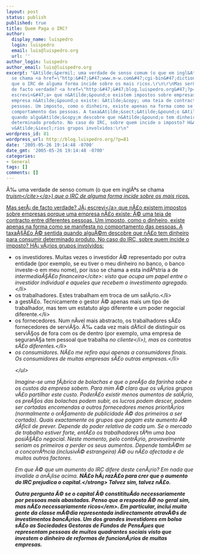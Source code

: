 ```yaml
---
layout: post
status: publish
published: true
title: Quem Paga o IRC?
author:
  display_name: luispedro
  login: luispedro
  email: luis@luispedro.org
  url: ''
author_login: luispedro
author_email: luis@luispedro.org
excerpt: "&Atilde;&permil; uma verdade de senso comum (o que em ingl&Atilde;&ordf;s
  se chama <a href=\"http:&#47;&#47;www.m-w.com&#47;cgi-bin&#47;dictionary?book=Dictionary&va=truism\"><cite>truism<&#47;cite><&#47;a>)
  que o IRC de alguma forma incide sobre os mais ricos.\r\n\r\nMas ser&Atilde;&iexcl;
  de facto verdade? <a href=\"http:&#47;&#47;blog.luispedro.org&#47;?p=69\">J&Atilde;&iexcl;
  escrevi<&#47;a> que n&Atilde;&pound;o existem impostos sobre empresas porque uma
  empresa n&Atilde;&pound;o existe: &Atilde;&copy; uma teia de contracto entre diferentes
  pessoas. Um imposto, como o dinheiro, existe apenas na forma como se manifesta no
  comportamento das pessoas. A taxa&Atilde;&sect;&Atilde;&pound;o &Atilde;&copy; sentida
  quando algu&Atilde;&copy;m descobre que n&Atilde;&pound;o tem dinheiro para consumir
  determinado produto. No caso do IRC, sobre quem incide o imposto? H&Atilde;&iexcl;
  v&Atilde;&iexcl;rios grupos involvidos:\r\n"
wordpress_id: 81
wordpress_url: http://blog.luispedro.org/?p=81
date: '2005-05-26 19:14:48 -0700'
date_gmt: '2005-05-26 19:14:48 -0700'
categories:
- General
tags: []
comments: []
---
```

<p>&Atilde;&permil; uma verdade de senso comum (o que em ingl&Atilde;&ordf;s se chama <a href="http:&#47;&#47;www.m-w.com&#47;cgi-bin&#47;dictionary?book=Dictionary&va=truism"><cite>truism<&#47;cite><&#47;a>) que o IRC de alguma forma incide sobre os mais ricos.</p>
<p>Mas ser&Atilde;&iexcl; de facto verdade? <a href="http:&#47;&#47;blog.luispedro.org&#47;?p=69">J&Atilde;&iexcl; escrevi<&#47;a> que n&Atilde;&pound;o existem impostos sobre empresas porque uma empresa n&Atilde;&pound;o existe: &Atilde;&copy; uma teia de contracto entre diferentes pessoas. Um imposto, como o dinheiro, existe apenas na forma como se manifesta no comportamento das pessoas. A taxa&Atilde;&sect;&Atilde;&pound;o &Atilde;&copy; sentida quando algu&Atilde;&copy;m descobre que n&Atilde;&pound;o tem dinheiro para consumir determinado produto. No caso do IRC, sobre quem incide o imposto? H&Atilde;&iexcl; v&Atilde;&iexcl;rios grupos involvidos:<br />
<a id="more"></a><a id="more-81"></a></p>
<ul>
<li>os investidores. Muitas vezes o investidor &Atilde;&copy; representado por outra entidade (por exemplo, se eu tiver o meu dinheiro no banco, o banco investe-o em meu nome), por isso se chama a esta ind&Atilde;&ordm;stria a de <cite>intermedia&Atilde;&sect;&Atilde;&pound;o financeira<&#47;cite>: visto que ocupa um papel entre o investidor individual e aqueles que recebem o investimento agregado.<&#47;li>
<li>os trabalhadores. Estes trabalham em troca de um sal&Atilde;&iexcl;rio.<&#47;li>
<li>a gest&Atilde;&pound;o. Tecnicamente o gestor &Atilde;&copy; apenas mais um tipo de trabalhador, mas tem um estatuto algo diferente e um poder negocial diferente.<&#47;li>
<li>os fornecedores. Num n&Atilde;&shy;vel mais abstracto, os trabalhadores s&Atilde;&pound;o fornecedores de servi&Atilde;&sect;o. &Atilde;&permil; cada vez mais d&Atilde;&shy;ficil de distinguir os servi&Atilde;&sect;os de fora com os de dentro (por exemplo, uma empresa de seguran&Atilde;&sect;a tem pessoal que trabalha <i>no cliente<&#47;i>), mas os contratos s&Atilde;&pound;o diferentes.<&#47;li>
<li>os consumidores. N&Atilde;&pound;o me refiro aqui apenas a consumidores finais. Os consumidores de muitas empresas s&Atilde;&pound;o outras empresas.<&#47;li>
<p><&#47;ul></p>
<p>Imagine-se uma f&Atilde;&iexcl;brica de bolachas e que o pre&Atilde;&sect;o da farinha sobe e os custos da empresa sobem. Para mim &Atilde;&copy; claro que os v&Atilde;&iexcl;rios grupos v&Atilde;&pound;o partilhar este custo. Poder&Atilde;&pound;o existir menos aumentos de sal&Atilde;&iexcl;rio, os pre&Atilde;&sect;os das bolachas podem subir, os lucros podem descer, podem ser cortadas encomendas a outros fornecedores menos priorit&Atilde;&iexcl;rios (normalmente o or&Atilde;&sect;amento de publicidade &Atilde;&copy; dos primeiros a ser cortado). Quais exactamente os grupos que pagam este aumento &Atilde;&copy; d&Atilde;&shy;ficil de prever. Depende do poder relativo de cada um. Se o mercado de trabalho estiver forte, ent&Atilde;&pound;o os trabalhadores t&Atilde;&ordf;m uma boa posi&Atilde;&sect;&Atilde;&pound;o negocial. Neste momento, pelo contr&Atilde;&iexcl;rio, provavelmente seriam os primeiros a perder os seus aumentos. Depende tamb&Atilde;&copy;m se a concorr&Atilde;&ordf;ncia (inclusiv&Atilde;&copy; estrangeira) &Atilde;&copy; ou n&Atilde;&pound;o afectada e de muitos outros factores.</p>
<p>Em que &Atilde;&copy; que um aumento do IRC difere deste cen&Atilde;&iexcl;rio? Em nada que invalide a an&Atilde;&iexcl;lise acima. <strong>N&Atilde;&pound;o h&Atilde;&iexcl; raz&Atilde;&pound;o para crer que o aumento do IRC prejudica o capital.<&#47;strong> Talvez sim, talvez n&Atilde;&pound;o.</p>
<p>Outra pergunta &Atilde;&copy; se o capital &Atilde;&copy; constititu&Atilde;&shy;do necessariamente por pessoas mais abastadas. Penso que a resposta &Atilde;&copy; <em>no geral sim, mas n&Atilde;&pound;o necessariamente ricos<&#47;em>. Em particular, inclui muita gente da classe m&Atilde;&copy;dia representada indirectamente atrav&Atilde;&copy;s de investimentos banc&Atilde;&iexcl;rios. Um dos grandes investidores em bolsa s&Atilde;&pound;o as Sociedades Gestoras de Fundos de Pens&Atilde;&micro;es que representam pessoas de muitos quadrantes sociais visto que investem o dinheiro de reformas de funcion&Atilde;&iexcl;rios de muitas empresas.</p>
